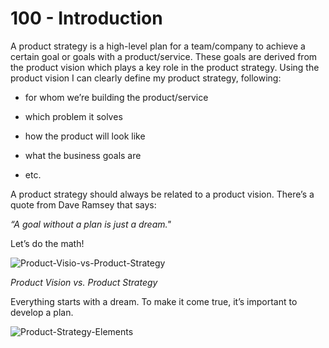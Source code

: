 # 100 - Introduction

A product strategy is a high-level plan for a team/company to achieve a certain goal or goals with a product/service. These goals are derived from the product vision which plays a key role in the product strategy. Using the product vision I can clearly define my product strategy, following: 

- for whom we’re building the product/service

- which problem it solves

- how the product will look like

- what the business goals are

- etc. 

A product strategy should always be related to a product vision. There’s a quote from Dave Ramsey that says: 

*“A goal without a plan is just a dream."*

Let’s do the math!

![Product-Visio-vs-Product-Strategy](https://user-images.githubusercontent.com/1499433/184321318-30f108aa-d510-4002-b800-803f32f5a0b9.png)

*Product Vision vs. Product Strategy*

Everything starts with a dream. To make it come true, it’s important to develop a plan.

![Product-Strategy-Elements](https://user-images.githubusercontent.com/1499433/184325238-0a35cb4b-0f61-4c7e-9694-13f312a25b38.png)
